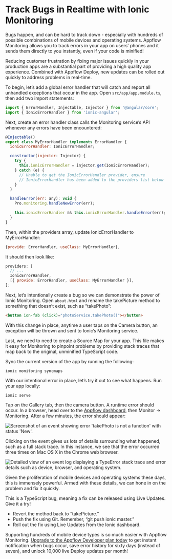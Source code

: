 # Track Bugs in Realtime with Ionic Monitoring

Bugs happen, and can be hard to track down - especially with hundreds of possible combinations of mobile devices and operating systems. Appflow Monitoring allows you to track errors in your app on users’ phones and it sends them directly to you instantly, even if your code is minified!

Reducing customer frustration by fixing major issues quickly in your production apps are a substantial part of providing a high quality app experience. Combined with Appflow Deploy, new updates can be rolled out quickly to address problems in real-time.

To begin, let’s add a global error handler that will catch and report all unhandled exceptions that occur in the app. Open `src/app/app.module.ts`, then add two import statements:

```javascript
import { ErrorHandler, Injectable, Injector } from '@angular/core';
import { IonicErrorHandler } from 'ionic-angular';
```

Next, create an error handler class calls the Monitoring service’s API whenever any errors have been encountered:

```javascript
@Injectable()
export class MyErrorHandler implements ErrorHandler {
  ionicErrorHandler: IonicErrorHandler;

  constructor(injector: Injector) {
    try {
      this.ionicErrorHandler = injector.get(IonicErrorHandler);
    } catch (e) {
      // Unable to get the IonicErrorHandler provider, ensure
      // IonicErrorHandler has been added to the providers list below
    }
  }

  handleError(err: any): void {
    Pro.monitoring.handleNewError(err);

    this.ionicErrorHandler && this.ionicErrorHandler.handleError(err);
  }
}
```

Then, within the providers array, update IonicErrorHandler to MyErrorHandler:

```javascript
{provide: ErrorHandler, useClass: MyErrorHandler},
```

It should then look like:

```javascript
providers: [
  // ...
  IonicErrorHandler,
  [{ provide: ErrorHandler, useClass: MyErrorHandler }],
];
```

Next, let’s intentionally create a bug so we can demonstrate the power of Ionic Monitoring. Open `about.html` and rename the takePicture method to something that doesn’t exist, such as “takePhoto”:

```html
<button ion-fab (click)="photoService.takePhoto()"></button>
```

With this change in place, anytime a user taps on the Camera button, an exception will be thrown and sent to Ionic’s Monitoring service.

Last, we need to need to create a Source Map for your app. This file makes it easy for Monitoring to pinpoint problems by providing stack traces that map back to the original, unminified TypeScript code.

Sync the current version of the app by running the following:

```shell
ionic monitoring syncmaps
```

With our intentional error in place, let’s try it out to see what happens. Run your app locally:

```shell
ionic serve
```

Tap on the Gallery tab, then the camera button. A runtime error should occur. In a browser, head over to the [Appflow dashboard](https://dashboard.ionicframework.com), then Monitor -> Monitoring. After a few minutes, the error should appear:

![Screenshot of an event showing error 'takePhoto is not a function' with status 'New'.](/img/guides/first-app-v3/monitoring-event.png "Ionic Monitoring Event Overview")

Clicking on the event gives us lots of details surrounding what happened, such as a full stack trace. In this instance, we see that the error occurred three times on Mac OS X in the Chrome web browser.

![Detailed view of an event log displaying a TypeError stack trace and error details such as device, browser, and operating system.](/img/guides/first-app-v3/monitoring-details.png "Detailed Ionic Monitoring Event Log")

Given the proliferation of mobile devices and operating systems these days, this is immensely powerful. Armed with these details, we can hone in on the problem and fix it quickly.

This is a TypeScript bug, meaning a fix can be released using Live Updates. Give it a try!

- Revert the method back to “takePicture.”
- Push the fix using Git. Remember, “git push ionic master.”
- Roll out the fix using Live Updates from the Ionic dashboard.

Supporting hundreds of mobile device types is so much easier with Appflow Monitoring. [Upgrade to the Appflow Developer plan today](https://dashboard.ionicframework.com/settings/billing) to get instant notification when bugs occur, save error history for sixty days (instead of seven), and unlock 10,000 live Deploy updates per month!
